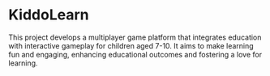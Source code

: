 # KiddoLearn
This project develops a multiplayer game platform that integrates education with interactive gameplay for children aged 7-10. It aims to make learning fun and engaging, enhancing educational outcomes and fostering a love for learning.
